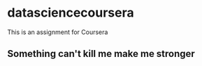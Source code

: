# datasciencecoursera
This is an assignment for Coursera
## Something can't kill me make me stronger
